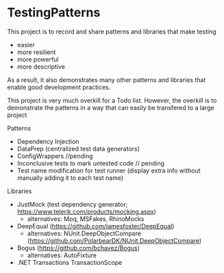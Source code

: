 # TestingPatterns

This project is to record and share patterns and libraries that make testing 
- easier
- more resilient
- more powerful
- more descriptive

As a result, it also demonstrates many other patterns and libraries that enable good development practices. 

This project is very much overkill for a Todo list. However, the overkill is to demonstrate the patterns in a way that can easily be transfered to a large project

Patterns
- Dependency Injection
- DataPrep (centralized test data generators)
- ConfigWrappers //pending
- Inconclusive tests to mark untested code // pending
- Test name modification for test runner (display extra info without manually adding it to each test name)

Libraries
- JustMock (test dependency generator; https://www.telerik.com/products/mocking.aspx)
  - alternatives: Moq, MSFakes, RhinoMocks
- DeepEqual (https://github.com/jamesfoster/DeepEqual)
  - alternatives: NUnit.DeepObjectCompare (https://github.com/PolarbearDK/NUnit.DeepObjectCompare)
- Bogus (https://github.com/bchavez/Bogus)
  - alternatives: AutoFixture
- .NET Transactions TransactionScope
